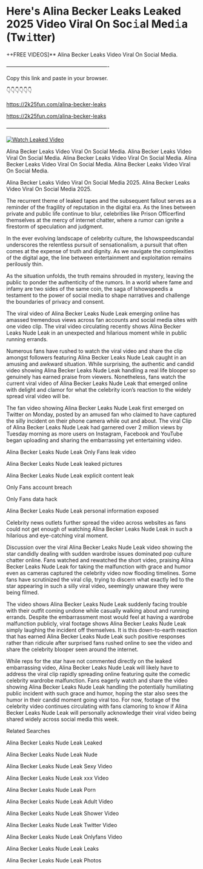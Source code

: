 # Here's Alina Becker Leaks Leaked 2025 Video Viral On Soc𝚒al Med𝚒a (Tw𝚒tter)

++FREE VIDEOS]** Alina Becker Leaks Video Viral On Social Media.

———————————————————-

Copy this link and paste in your browser.

👇👇👇👇👇👇

https://2k25fun.com/alina-becker-leaks

https://2k25fun.com/alina-becker-leaks

———————————————————-

[![Watch Leaked Video](https://miro.medium.com/v2/resize:fit:828/format:webp/1*cilzJN44JGOrTw9NJCrNHA.gif "Watch Leaked Video")](https://2k25fun.com/alina-becker-leaks)

Alina Becker Leaks Video Viral On Social Media. Alina Becker Leaks Video Viral On Social Media. Alina Becker Leaks Video Viral On Social Media. Alina Becker Leaks Video Viral On Social Media. Alina Becker Leaks Video Viral On Social Media.

Alina Becker Leaks Video Viral On Social Media 2025. Alina Becker Leaks Video Viral On Social Media 2025.

The recurrent theme of leaked tapes and the subsequent fallout serves as a reminder of the fragility of reputation in the digital era. As the lines between private and public life continue to blur, celebrities like Prison Officerfind themselves at the mercy of internet chatter, where a rumor can ignite a firestorm of speculation and judgment.

In the ever evolving landscape of celebrity culture, the Ishowspeedscandal underscores the relentless pursuit of sensationalism, a pursuit that often comes at the expense of truth and dignity. As we navigate the complexities of the digital age, the line between entertainment and exploitation remains perilously thin.

As the situation unfolds, the truth remains shrouded in mystery, leaving the public to ponder the authenticity of the rumors. In a world where fame and infamy are two sides of the same coin, the saga of Ishowspeedis a testament to the power of social media to shape narratives and challenge the boundaries of privacy and consent.

The viral video of Alina Becker Leaks Nude Leak emerging online has amassed tremendous views across fan accounts and social media sites with one video clip. The viral video circulating recently shows Alina Becker Leaks Nude Leak in an unexpected and hilarious moment while in public running errands.

Numerous fans have rushed to watch the viral video and share the clip amongst followers featuring Alina Becker Leaks Nude Leak caught in an amusing and awkward situation. While surprising, the authentic and candid video showing Alina Becker Leaks Nude Leak handling a real life blooper so genuinely has earned praise from viewers. Nonetheless, fans watch the current viral video of Alina Becker Leaks Nude Leak that emerged online with delight and clamor for what the celebrity icon’s reaction to the widely spread viral video will be.

The fan video showing Alina Becker Leaks Nude Leak first emerged on Twitter on Monday, posted by an amused fan who claimed to have captured the silly incident on their phone camera while out and about. The viral Clip of Alina Becker Leaks Nude Leak had garnered over 2 million views by Tuesday morning as more users on Instagram, Facebook and YouTube began uploading and sharing the embarrassing yet entertaining video.

Alina Becker Leaks Nude Leak Only Fans leak video

Alina Becker Leaks Nude Leak leaked pictures

Alina Becker Leaks Nude Leak explicit content leak

Only Fans account breach

Only Fans data hack

Alina Becker Leaks Nude Leak personal information exposed

Celebrity news outlets further spread the video across websites as fans could not get enough of watching Alina Becker Leaks Nude Leak in such a hilarious and eye-catching viral moment.

Discussion over the viral Alina Becker Leaks Nude Leak video showing the star candidly dealing with sudden wardrobe issues dominated pop culture chatter online. Fans watched and rewatched the short video, praising Alina Becker Leaks Nude Leak for taking the malfunction with grace and humor even as cameras captured the celebrity video now flooding timelines. Some fans have scrutinized the viral clip, trying to discern what exactly led to the star appearing in such a silly viral video, seemingly unaware they were being filmed.

The video shows Alina Becker Leaks Nude Leak suddenly facing trouble with their outfit coming undone while casually walking about and running errands. Despite the embarrassment most would feel at having a wardrobe malfunction publicly, viral footage shows Alina Becker Leaks Nude Leak simply laughing the incident off themselves. It is this down-to-earth reaction that has earned Alina Becker Leaks Nude Leak such positive responses rather than ridicule after surprised fans rushed online to see the video and share the celebrity blooper seen around the internet.

While reps for the star have not commented directly on the leaked embarrassing video, Alina Becker Leaks Nude Leak will likely have to address the viral clip rapidly spreading online featuring quite the comedic celebrity wardrobe malfunction. Fans eagerly watch and share the video showing Alina Becker Leaks Nude Leak handling the potentially humiliating public incident with such grace and humor, hoping the star also sees the humor in their candid moment going viral too. For now, footage of the celebrity video continues circulating with fans clamoring to know if Alina Becker Leaks Nude Leak will personally acknowledge their viral video being shared widely across social media this week.

Related Searches

Alina Becker Leaks Nude Leak Leaked

Alina Becker Leaks Nude Leak Nude

Alina Becker Leaks Nude Leak Sexy Video

Alina Becker Leaks Nude Leak xxx Video

Alina Becker Leaks Nude Leak Porn

Alina Becker Leaks Nude Leak Adult Video

Alina Becker Leaks Nude Leak Shower Video

Alina Becker Leaks Nude Leak Twitter Video

Alina Becker Leaks Nude Leak Onlyfans Video

Alina Becker Leaks Nude Leak Leaks

Alina Becker Leaks Nude Leak Photos